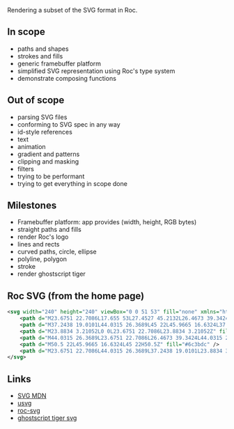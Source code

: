 ---
---

Rendering a subset of the SVG format in Roc.

## In scope
- paths and shapes
- strokes and fills
- generic framebuffer platform
- simplified SVG representation using Roc's type system
- demonstrate composing functions

## Out of scope
- parsing SVG files
- conforming to SVG spec in any way
- id-style references
- text
- animation
- gradient and patterns
- clipping and masking
- filters
- trying to be performant
- trying to get everything in scope done

## Milestones
- Framebuffer platform: app provides (width, height, RGB bytes)
- straight paths and fills
- render Roc's logo
- lines and rects
- curved paths, circle, ellipse
- polyline, polygon
- stroke
- render ghostscript tiger

## Roc SVG (from the home page)
```svg
<svg width="240" height="240" viewBox="0 0 51 53" fill="none" xmlns="http://www.w3.org/2000/svg">
    <path d="M23.6751 22.7086L17.655 53L27.4527 45.2132L26.4673 39.3424L23.6751 22.7086Z" fill="#6c3bdc" />
    <path d="M37.2438 19.0101L44.0315 26.3689L45 22L45.9665 16.6324L37.2438 19.0101Z" fill="#8a66de" />
    <path d="M23.8834 3.21052L0 0L23.6751 22.7086L23.8834 3.21052Z" fill="#8a66de" />
    <path d="M44.0315 26.3689L23.6751 22.7086L26.4673 39.3424L44.0315 26.3689Z" fill="#8a66de" />
    <path d="M50.5 22L45.9665 16.6324L45 22H50.5Z" fill="#6c3bdc" />
    <path d="M23.6751 22.7086L44.0315 26.3689L37.2438 19.0101L23.8834 3.21052L23.6751 22.7086Z" fill="#6c3bdc" />
</svg>
```

## Links
- [SVG MDN](https://developer.mozilla.org/en-US/docs/Web/SVG)
- [usvg](https://docs.rs/usvg/latest/usvg/index.html)
- [roc-svg](https://github.com/Hasnep/roc-svg/tree/main)
- [ghostscript tiger svg](https://commons.wikimedia.org/wiki/File:Ghostscript_Tiger.svg)